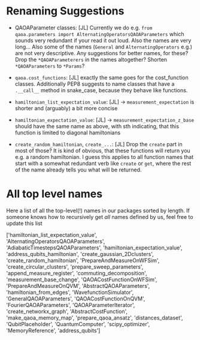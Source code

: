 # Renaming Suggestions
 - QAOAParameter classes:
   [JL] Currently we do e.g.
    `from qaoa.parameters import AlternatingOperatorsQAOAParameters` which sounds very redundant if your read it out loud. Also the names are very long... Also some of the names (`General` and `AlternatingOperators` e.g.) are not very descriptive. Any suggestions for better names, for these? Drop the `*QAOAParameterers` in the names altogether? Shorten `*QAOAParameters` to `*Params`?
 
 - `qaoa.cost_functions`:
   [JL] exactly the same goes for the cost_function classes. Additionally PEP8 suggests to name classes that have a `.__call__` method in snake_case, because they behave like functions.

 - `hamiltonian_list_expectation_value`:
   [JL] -> `measurement_expectation` is shorter and (arguably) a bit more concise

 - `hamiltonian_expectation_value`:
   [JL] -> `measurement_expectation_z_base` should have the same name as above, with sth indicating, that this function is limited to diagonal hamiltonians

 - `create_random_hamiltonian`, `create_...`:
   [JL] Drop the `create` part in most of those? It is kind of obvious, that these functions will return you e.g. a random hamiltonian. I guess this applies to all function names that start with a somewhat redundant verb like `create` or `get`, where the rest of the name already tells you what will be returned.

# All top level names
Here a list of all the top-level(!) names in our packages sorted by length.
If someone knows how to recursively get _all_ names defined by us, feel free to update this list 

['hamiltonian_list_expectation_value',
 'AlternatingOperatorsQAOAParameters',
 'AdiabaticTimestepsQAOAParameters',
 'hamiltonian_expectation_value',
 'address_qubits_hamiltonian',
 'create_gaussian_2Dclusters',
 'create_random_hamiltonian',
 'PrepareAndMeasureOnWFSim',
 'create_circular_clusters',
 'prepare_sweep_parameters',
 'append_measure_register',
 'commuting_decomposition',
 'measurement_base_change',
 'QAOACostFunctionOnWFSim',
 'PrepareAndMeasureOnQVM',
 'AbstractQAOAParameters',
 'hamiltonian_from_edges',
 'WavefunctionSimulator',
 'GeneralQAOAParameters',
 'QAOACostFunctionOnQVM',
 'FourierQAOAParameters',
 'QAOAParameterIterator',
 'create_networkx_graph',
 'AbstractCostFunction',
 'make_qaoa_memory_map',
 'prepare_qaoa_ansatz',
 'distances_dataset',
 'QubitPlaceholder',
 'QuantumComputer',
 'scipy_optimizer',
 'MemoryReference',
 'address_qubits']
